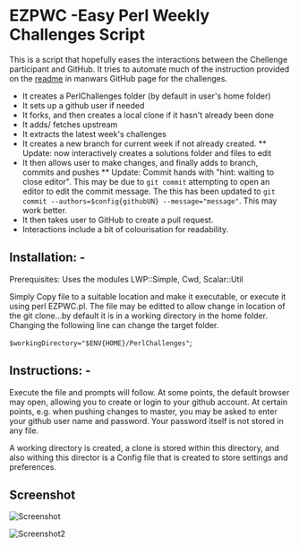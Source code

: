# EZPWC -Easy Perl Weekly Challenges Script

This is a script that hopefully eases the interactions between the Chellenge participant and GitHub.  It tries to automate much of the instruction provided on the [readme](https://github.com/manwar/perlweeklychallenge-club) in manwars GitHub page for the challenges.

* It creates a PerlChallenges folder (by default in user's home folder)
* It sets up a github user if needed
* It forks, and then creates a local clone if it hasn't already been done
* It adds/ fetches upstream
* It extracts the latest week's challenges
* It creates a new branch for current week if not already created.
** Update: now interactively creates a solutions folder and files to edit
* It then allows user to make changes, and finally adds to branch, commits and pushes
** Update: Commit hands with "hint: waiting to close editor".  This may be due to `git commit` attempting to open an editor to edit the commit message.  The this has been updated to `git commit --authors=$config{githubUN} --message="message"`.  This may work better.
* It then takes user to GitHub to create a pull request. 
* Interactions include a bit of colourisation for readability.


## Installation: -
Prerequisites: Uses the modules LWP::Simple, Cwd, Scalar::Util

Simply Copy file to a suitable location and make it executable, or execute it using perl EZPWC.pl.
The file may be editted to allow change in location of the git clone...by default it is in a working directory  in the home folder.  Changing the following line can change the target folder.

`$workingDirectory="$ENV{HOME}/PerlChallenges"`;

## Instructions: -
Execute the file and prompts will follow. At some points, the default browser may open, allowing you to create or login to your github account. At certain points, e.g. when pushing changes to master, you may be asked to enter your github user name and password.  Your password itself is not stored in any file.

A working directory is created, a clone is stored within this directory, and also withing this director is a Config file that is created to store settings and preferences.

## Screenshot

![Screenshot](https://github.com/saiftynet/EZPWC/blob/master/EZPWC.png)

![Screenshot2](https://github.com/saiftynet/EZPWC/blob/color/EZPWC%20colorised.png)

